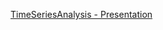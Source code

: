 [TimeSeriesAnalysis - Presentation](https://docs.google.com/presentation/d/11zvZOA72Aiodd6ofP9q1C1F19wQtcdume4yhhHTeU7U/edit?usp=sharing)

